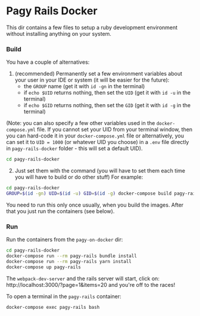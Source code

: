 # Pagy Rails Docker

This dir contains a few files to setup a ruby development environment without installing anything on your system.

### Build

You have a couple of alternatives:

1. (recommended) Permanently set a few environment variables about your user in your IDE or system (it will be easier for the future):
   - the `GROUP` name (get it with `id -gn` in the terminal)
   - if `echo $UID` returns nothing, then set the `UID` (get it with `id -u` in the terminal)
   - if `echo $GID` returns nothing, then set the `GID` (get it with `id -g` in the terminal)

  (Note: you can also specify a few other variables used in the `docker-compose.yml` file. If you cannot set your UID from your terminal window, then you can hard-code it in your `docker-compose.yml` file or alternatively, you can set it to `UID = 1000` (or whatever UID you choose) in a `.env` file directly in `pagy-rails-docker` folder - this will set a default UID).

  ```sh
  cd pagy-rails-docker
  ```

2. Just set them with the command (you will have to set them each time you will have to build or do other stuff) For example:

```sh
cd pagy-rails-docker
GROUP=$(id -gn) UID=$(id -u) GID=$(id -g) docker-compose build pagy-rails
```

You need to run this only once usually, when you build the images. After that you just run the containers (see below).

### Run

Run the containers from the `pagy-on-docker` dir:

```sh
cd pagy-rails-docker
docker-compose run --rm pagy-rails bundle install
docker-compose run --rm pagy-rails yarn install
docker-compose up pagy-rails
```

The `webpack-dev-server` and the rails server will start, click on: http://localhost:3000/?page=1&items=20 and you're off to the races!

To open a terminal in the `pagy-rails` container:

```sh
docker-compose exec pagy-rails bash
```

